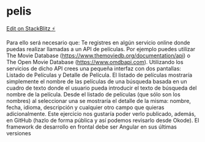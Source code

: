 # pelis

[Edit on StackBlitz ⚡️](https://stackblitz.com/edit/stackblitz-starters-mrrgyc)

Para ello será necesario que:
Te registres en algún servicio online donde puedas realizar llamadas a un API de películas. Por ejemplo puedes utilizar The Movie Database (https://www.themoviedb.org/documentation/api) o The Open Movie Database (https://www.omdbapi.com).
Utilizando los servicios de dicho API crees una pequeña interfaz con dos pantallas: Listado de Películas y Detalle de Película.
El listado de películas mostraría simplemente el nombre de las películas de una búsqueda basada en un cuadro de texto donde el usuario pueda introducir el texto de búsqueda del nombre de la película.
Desde el listado de películas (que sólo son los nombres) al seleccionar una se mostraría el detalle de la misma: nombre, fecha, idioma, descripción y cualquier otro campo que quieras adicionalmente.
Este ejercicio nos gustaría poder verlo publicado, además, en GitHub (hazlo de forma pública y así podemos revisarlo desde Okode).
El framework de desarrollo en frontal debe ser Angular en sus últimas versiones
